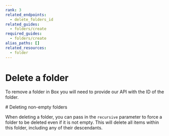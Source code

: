 ```yaml
---
rank: 3
related_endpoints:
  - delete_folders_id
related_guides:
  - folders/create
required_guides:
  - folders/create
alias_paths: []
related_resources:
  - folder
---
```


# Delete a folder

To remove a folder in Box you will need to provide our API with the ID of the folder.

<Samples id='delete_folders_id' />

<Message>
  # Deleting non-empty folders
  
  When deleting a folder, you can pass in the `recursive` parameter to
  force a folder to be deleted even if it is not empty. This will delete all
  items within this folder, including any of their descendants.
</Message>
